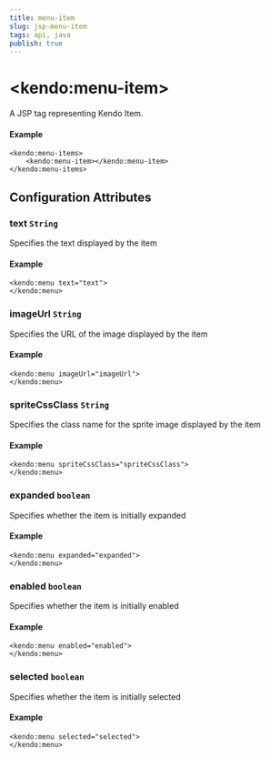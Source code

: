 ```yaml
---
title: menu-item
slug: jsp-menu-item
tags: api, java
publish: true
---
```


# \<kendo:menu-item\>
A JSP tag representing Kendo Item.

#### Example
    <kendo:menu-items>
        <kendo:menu-item></kendo:menu-item>
    </kendo:menu-items>


## Configuration Attributes


### text `String`

Specifies the text displayed by the item

#### Example
    <kendo:menu text="text">
    </kendo:menu>



### imageUrl `String`

Specifies the URL of the image displayed by the item

#### Example
    <kendo:menu imageUrl="imageUrl">
    </kendo:menu>



### spriteCssClass `String`

Specifies the class name for the sprite image displayed by the item

#### Example
    <kendo:menu spriteCssClass="spriteCssClass">
    </kendo:menu>



### expanded `boolean`

Specifies whether the item is initially expanded

#### Example
    <kendo:menu expanded="expanded">
    </kendo:menu>



### enabled `boolean`

Specifies whether the item is initially enabled

#### Example
    <kendo:menu enabled="enabled">
    </kendo:menu>



### selected `boolean`

Specifies whether the item is initially selected

#### Example
    <kendo:menu selected="selected">
    </kendo:menu>



